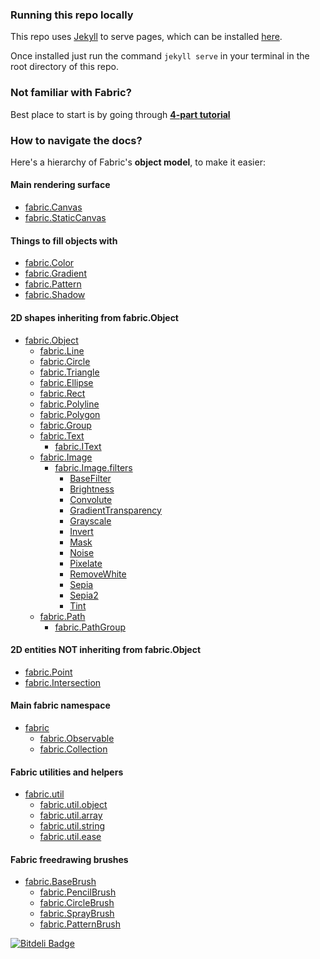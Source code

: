 ### Running this repo locally

This repo uses [Jekyll](http://jekyllrb.com/) to serve pages, which can be installed [here](http://jekyllrb.com/docs/installation/#install-with-rubygems).

Once installed just run the command `jekyll serve` in your terminal in the root directory of this repo.

### Not familiar with Fabric?

Best place to start is by going through **[4-part tutorial](/articles)**

### How to navigate the docs?

Here's a hierarchy of Fabric's **object model**, to make it easier:

#### Main rendering surface

- [fabric.Canvas](/docs/fabric.Canvas.html)
- [fabric.StaticCanvas](/docs/fabric.StaticCanvas.html)

#### Things to fill objects with

- [fabric.Color](/docs/fabric.Color.html)
- [fabric.Gradient](/docs/fabric.Gradient.html)
- [fabric.Pattern](/docs/fabric.Pattern.html)
- [fabric.Shadow](/docs/fabric.Shadow.html)

#### 2D shapes inheriting from fabric.Object

- [fabric.Object](/docs/fabric.Object.html)
  - [fabric.Line](/docs/fabric.Line.html)
  - [fabric.Circle](/docs/fabric.Circle.html)
  - [fabric.Triangle](/docs/fabric.Triangle.html)
  - [fabric.Ellipse](/docs/fabric.Triangle.html)
  - [fabric.Rect](/docs/fabric.Rect.html)
  - [fabric.Polyline](/docs/fabric.Polyline.html)
  - [fabric.Polygon](/docs/fabric.Polygon.html)
  - [fabric.Group](/docs/fabric.Group.html)
  - [fabric.Text](/docs/fabric.Text.html)
      - [fabric.IText](/docs/fabric.IText.html)
  - [fabric.Image](/docs/fabric.Image.html)
      - [fabric.Image.filters](/docs/fabric.Image.filters.html)
        - [BaseFilter](/docs/fabric.Image.filters.BaseFilter.html)
        - [Brightness](/docs/fabric.Image.filters.Brightness.html)
        - [Convolute](/docs/fabric.Image.filters.Convolute.html)
        - [GradientTransparency](/docs/fabric.Image.filters.GradientTransparency.html)
        - [Grayscale](/docs/fabric.Image.filters.Grayscale.html)
        - [Invert](/docs/fabric.Image.filters.Invert.html)
        - [Mask](/docs/fabric.Image.filters.Mask.html)
        - [Noise](/docs/fabric.Image.filters.Noise.html)
        - [Pixelate](/docs/fabric.Image.filters.Pixelate.html)
        - [RemoveWhite](/docs/fabric.Image.filters.RemoveWhite.html)
        - [Sepia](/docs/fabric.Image.filters.Sepia.html)
        - [Sepia2](/docs/fabric.Image.filters.Sepia2.html)
        - [Tint](/docs/fabric.Image.filters.Tint.html)
  - [fabric.Path](/docs/fabric.Path.html)
      - [fabric.PathGroup](/docs/fabric.PathGroup.html)

#### 2D entities NOT inheriting from fabric.Object

- [fabric.Point](/docs/fabric.Point.html)
- [fabric.Intersection](/docs/fabric.Intersection.html)

#### Main fabric namespace

- [fabric](/docs/fabric.html)
    - [fabric.Observable](/docs/fabric.Observable.html)
    - [fabric.Collection](/docs/fabric.Collection.html)

#### Fabric utilities and helpers

- [fabric.util](/docs/fabric.util.html)
    - [fabric.util.object](/docs/fabric.util.object.html)
    - [fabric.util.array](/docs/fabric.util.array.html)
    - [fabric.util.string](/docs/fabric.util.string.html)
    - [fabric.util.ease](/docs/fabric.util.ease.html)

#### Fabric freedrawing brushes

- [fabric.BaseBrush](/docs/fabric.BaseBrush.html)
    - [fabric.PencilBrush](/docs/fabric.PencilBrush.html)
    - [fabric.CircleBrush](/docs/fabric.CircleBrush.html)
    - [fabric.SprayBrush](/docs/fabric.SprayBrush.html)
    - [fabric.PatternBrush](/docs/fabric.PatternBrush.html)

[![Bitdeli Badge](https://d2weczhvl823v0.cloudfront.net/kangax/fabricjs.com/trend.png)](https://bitdeli.com/free "Bitdeli Badge")
